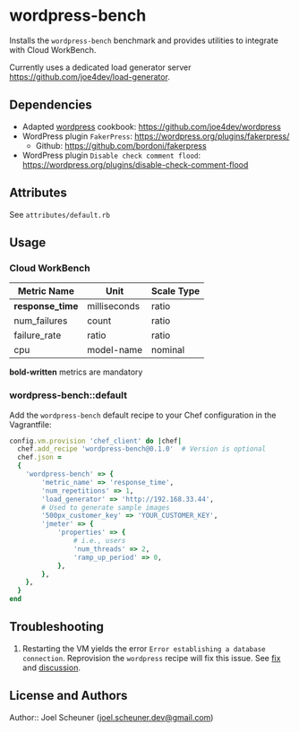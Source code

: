 # wordpress-bench

Installs the `wordpress-bench` benchmark and provides utilities to integrate with Cloud WorkBench.

Currently uses a dedicated load generator server https://github.com/joe4dev/load-generator.

## Dependencies

* Adapted [wordpress](https://supermarket.chef.io/cookbooks/wordpress) cookbook: https://github.com/joe4dev/wordpress
* WordPress plugin `FakerPress`: https://wordpress.org/plugins/fakerpress/
    * Github: https://github.com/bordoni/fakerpress
* WordPress plugin `Disable check comment flood`: https://wordpress.org/plugins/disable-check-comment-flood

## Attributes

See `attributes/default.rb`

## Usage

### Cloud WorkBench

| Metric Name                  | Unit              | Scale Type    |
| ---------------------------- | ----------------- | ------------- |
| **response_time**            | milliseconds      | ratio         |
| num_failures                 | count             | ratio         |
| failure_rate                 | ratio             | ratio         |
| cpu                          | model-name        | nominal       |

**bold-written** metrics are mandatory

### wordpress-bench::default

Add the `wordpress-bench` default recipe to your Chef configuration in the Vagrantfile:

```ruby
config.vm.provision 'chef_client' do |chef|
  chef.add_recipe 'wordpress-bench@0.1.0'  # Version is optional
  chef.json =
  {
    'wordpress-bench' => {
        'metric_name' => 'response_time',
        'num_repetitions' => 1,
        'load_generator' => 'http://192.168.33.44',
        # Used to generate sample images
        '500px_customer_key' => 'YOUR_CUSTOMER_KEY',
        'jmeter' => {
            'properties' => {
                # i.e., users
                'num_threads' => 2,
                'ramp_up_period' => 0,
            },
        },
    },
  }
end
```

## Troubleshooting

1) Restarting the VM yields the error `Error establishing a database connection`. Reprovision the `wordpress` recipe will fix this issue. See [fix](https://github.com/joe4dev/wordpress/commit/9385b53564edf683bd3a70a846d6d9daf593900a) and [discussion](https://github.com/brint/wordpress-cookbook/issues/55).

## License and Authors

Author:: Joel Scheuner (joel.scheuner.dev@gmail.com)
